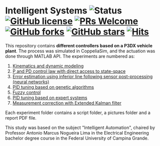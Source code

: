 # Intelligent Systems ![Status](https://img.shields.io/static/v1?style=flat&logo=github&label=status&message=finished&color=red) [![GitHub license](https://img.shields.io/github/license/debOliveira/Intelligent-Systems.svg)](https://github.com/debOliveira/Intelligent-Systems/blob/master/LICENSE) [![PRs Welcome](https://img.shields.io/badge/PRs-welcome-brightgreen.svg)](http://makeapullrequest.com)  [![GitHub forks](https://img.shields.io/github/forks/debOliveira/Intelligent-Systems.svg?style=social&label=Fork&maxAge=2592000)](https://GitHub.com/debOliveira/Intelligent-Systems/network/) [![GitHub stars](https://img.shields.io/github/stars/debOliveira/Intelligent-Systems.svg?style=social&label=Star&maxAge=2592000)](https://GitHub.com/debOliveira/Intelligent-Systems/stargazers/) [![Hits](https://hits.seeyoufarm.com/api/count/incr/badge.svg?url=https%3A%2F%2Fgithub.com%2FdebOliveira%2FIntelligent-Systems&count_bg=%2379C83D&title_bg=%23555555&icon=&icon_color=%23E7E7E7&title=hits&edge_flat=false)](https://hits.seeyoufarm.com)

This repository contains **different controllers based on a P3DX vehicle plant**. The process was simulated in CoppeliaSim, and the actuation was done through MATLAB API. The experiments are numbered as:

1. [Kinematics and dynamic modeling](https://github.com/debOliveira/Intelligent-Systems/tree/main/Exp1%20-%20Modeling) 
2. [P and PD control law with direct access to state-space](https://github.com/debOliveira/Intelligent-Systems/tree/main/Exp2%20-%20P%20and%20PD%20control%20law)
3. [Error estimation using inferior line following sensor post-processing (neural networks)](https://github.com/debOliveira/Intelligent-Systems/tree/main/Exp3%20-%20Sensor%20neural%20network%20post-processing)
4. [PID tuning based on genetic algorithms](https://github.com/debOliveira/Intelligent-Systems/tree/main/Exp4%20-%20PID%20tuning%20genetic%20algorithms)
5. [Fuzzy control](https://github.com/debOliveira/Intelligent-Systems/tree/main/Exp5%20-%20Fuzzy%20control)
6. [PID tuning based on expert systems](https://github.com/debOliveira/Intelligent-Systems/tree/main/Exp6%20-%20PID%20tuning%20expert%20systems)
7. [Measurement correction with Extended Kalman filter](https://github.com/debOliveira/Intelligent-Systems/tree/main/Exp7%20-%20Extended%20Kalman%20filter)

Each experiment folder contains a script folder, a pictures folder and a report PDF file. 

This study was based on the subject "Intelligent Automation", chaired by Professor Antonio Marcus Nogueira Lima in the Electrical Engineering bachelor degree course in the Federal University of Campina Grande.
